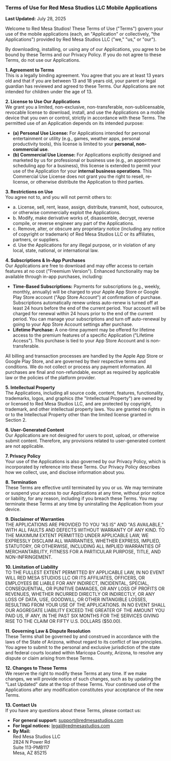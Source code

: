 ### **Terms of Use for Red Mesa Studios LLC Mobile Applications**

**Last Updated:** July 28, 2025

Welcome to Red Mesa Studios\! These Terms of Use ("Terms") govern your use of the mobile applications (each, an "Application" or collectively, "the Applications") provided by Red Mesa Studios LLC ("we," "us," or "our").

By downloading, installing, or using any of our Applications, you agree to be bound by these Terms and our Privacy Policy. If you do not agree to these Terms, do not use our Applications.

**1\. Agreement to Terms**   
This is a legally binding agreement. You agree that you are at least 13 years old and that if you are between 13 and 18 years old, your parent or legal guardian has reviewed and agreed to these Terms. Our Applications are not intended for children under the age of 13\.

**2\. License to Use Our Applications**  
We grant you a limited, non-exclusive, non-transferable, non-sublicensable, revocable license to download, install, and use the Applications on a mobile device that you own or control, strictly in accordance with these Terms. The permitted use of an Application depends on its intended purpose:

* **(a) Personal Use License:** For Applications intended for personal entertainment or utility (e.g., games, weather apps, personal productivity tools), this license is limited to your **personal, non-commercial use**.  
* **(b) Commercial Use License:** For Applications explicitly designed and marketed by us for professional or business use (e.g., an appointment scheduling app for a business), this license is extended to permit your use of the Application for your **internal business operations**. This Commercial Use License does not grant you the right to resell, re-license, or otherwise distribute the Application to third parties.

**3\. Restrictions on Use**  
You agree not to, and you will not permit others to:

* a. License, sell, rent, lease, assign, distribute, transmit, host, outsource, or otherwise commercially exploit the Applications.  
* b. Modify, make derivative works of, disassemble, decrypt, reverse compile, or reverse engineer any part of the Applications.  
* c. Remove, alter, or obscure any proprietary notice (including any notice of copyright or trademark) of Red Mesa Studios LLC or its affiliates, partners, or suppliers.  
* d. Use the Applications for any illegal purpose, or in violation of any local, state, national, or international law.

**4\. Subscriptions & In-App Purchases**  
Our Applications are free to download and may offer access to certain features at no cost ("Freemium Version"). Enhanced functionality may be available through in-app purchases, including:

* **Time-Based Subscriptions:** Payments for subscriptions (e.g., weekly, monthly, annually) will be charged to your Apple App Store or Google Play Store account ("App Store Account") at confirmation of purchase. Subscriptions automatically renew unless auto-renew is turned off at least 24 hours before the end of the current period. Your account will be charged for renewal within 24 hours prior to the end of the current period. You can manage your subscriptions and turn off auto-renewal by going to your App Store Account settings after purchase.  
* **Lifetime Purchase:** A one-time payment may be offered for lifetime access to the premium features of a specific Application ("Lifetime Access"). This purchase is tied to your App Store Account and is non-transferable.

All billing and transaction processes are handled by the Apple App Store or Google Play Store, and are governed by their respective terms and conditions. We do not collect or process any payment information. All purchases are final and non-refundable, except as required by applicable law or the policies of the platform provider.

**5\. Intellectual Property**  
The Applications, including all source code, content, features, functionality, trademarks, logos, and graphics (the "Intellectual Property") are owned by or licensed to Red Mesa Studios LLC, and are protected by copyright, trademark, and other intellectual property laws. You are granted no rights in or to the Intellectual Property other than the limited license granted in Section 2\.

**6\. User-Generated Content**  
Our Applications are not designed for users to post, upload, or otherwise submit content. Therefore, any provisions related to user-generated content are not applicable.

**7\. Privacy Policy**  
Your use of the Applications is also governed by our Privacy Policy, which is incorporated by reference into these Terms. Our Privacy Policy describes how we collect, use, and disclose information about you.

**8\. Termination**  
These Terms are effective until terminated by you or us. We may terminate or suspend your access to our Applications at any time, without prior notice or liability, for any reason, including if you breach these Terms. You may terminate these Terms at any time by uninstalling the Application from your device.

**9\. Disclaimer of Warranties**  
THE APPLICATIONS ARE PROVIDED TO YOU "AS IS" AND "AS AVAILABLE," WITH ALL FAULTS AND DEFECTS WITHOUT WARRANTY OF ANY KIND. TO THE MAXIMUM EXTENT PERMITTED UNDER APPLICABLE LAW, WE EXPRESSLY DISCLAIM ALL WARRANTIES, WHETHER EXPRESS, IMPLIED, STATUTORY, OR OTHERWISE, INCLUDING ALL IMPLIED WARRANTIES OF MERCHANTABILITY, FITNESS FOR A PARTICULAR PURPOSE, TITLE, AND NON-INFRINGEMENT.

**10\. Limitation of Liability**  
TO THE FULLEST EXTENT PERMITTED BY APPLICABLE LAW, IN NO EVENT WILL RED MESA STUDIOS LLC OR ITS AFFILIATES, OFFICERS, OR EMPLOYEES BE LIABLE FOR ANY INDIRECT, INCIDENTAL, SPECIAL, CONSEQUENTIAL, OR PUNITIVE DAMAGES, OR ANY LOSS OF PROFITS OR REVENUES, WHETHER INCURRED DIRECTLY OR INDIRECTLY, OR ANY LOSS OF DATA, USE, GOODWILL, OR OTHER INTANGIBLE LOSSES, RESULTING FROM YOUR USE OF THE APPLICATIONS. IN NO EVENT SHALL OUR AGGREGATE LIABILITY EXCEED THE GREATER OF THE AMOUNT YOU PAID US, IF ANY, IN THE PAST SIX MONTHS FOR THE SERVICES GIVING RISE TO THE CLAIM OR FIFTY U.S. DOLLARS ($50.00).

**11\. Governing Law & Dispute Resolution**  
These Terms shall be governed by and construed in accordance with the laws of the State of Arizona, without regard to its conflict of law principles. You agree to submit to the personal and exclusive jurisdiction of the state and federal courts located within Maricopa County, Arizona, to resolve any dispute or claim arising from these Terms.

**12\. Changes to These Terms**  
We reserve the right to modify these Terms at any time. If we make changes, we will provide notice of such changes, such as by updating the "Last Updated" date at the top of these Terms. Your continued use of the Applications after any modification constitutes your acceptance of the new Terms.

**13\. Contact Us**  
If you have any questions about these Terms, please contact us:

* **For general support:** support@redmesastudios.com  
* **For legal notices:** legal@redmesastudios.com  
* **By Mail:**  
  Red Mesa Studios LLC  
  2824 N Power Rd  
  Suite 113-PMB117  
  Mesa, AZ 85215